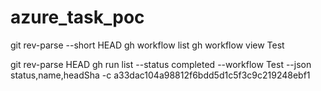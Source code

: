 # azure_task_poc

git rev-parse --short HEAD
gh workflow list
gh workflow view Test


git rev-parse HEAD 
gh run list --status completed --workflow Test --json status,name,headSha -c a33dac104a98812f6bdd5d1c5f3c9c219248ebf1 